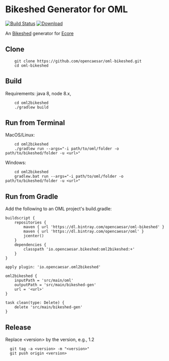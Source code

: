 # Bikeshed Generator for OML

[![Build Status](https://travis-ci.org/opencaesar/oml-bikeshed.svg?branch=master)](https://travis-ci.org/opencaesar/oml-bikeshed)
[ ![Download](https://api.bintray.com/packages/opencaesar/oml-bikeshed/oml2bikeshed/images/download.svg) ](https://bintray.com/opencaesar/oml-bikeshed/oml2bikeshed/_latestVersion)

An [Bikeshed](https://github.com/tabatkins/bikeshed) generator for [Ecore](https://www.eclipse.org/modeling/emf/)

## Clone
```
    git clone https://github.com/opencaesar/oml-bikeshed.git
    cd oml-bikeshed
```
      
## Build
Requirements: java 8, node 8.x, 
```
    cd oml2bikeshed
    ./gradlew build
```

## Run from Terminal

MacOS/Linux:
```
    cd oml2bikeshed
    ./gradlew run --args="-i path/to/oml/folder -o path/to/bikeshed/folder -u <url>"
```
Windows:
```
    cd oml2bikeshed
    gradlew.bat run --args="-i path/to/oml/folder -o path/to/bikeshed/folder -u <url>"
```

## Run from Gradle

Add the following to an OML project's build.gradle:
```
buildscript {
	repositories {
		maven { url 'https://dl.bintray.com/opencaesar/oml-bikeshed' }
		maven { url 'https://dl.bintray.com/opencaesar/oml' }
		jcenter()
	}
	dependencies {
		classpath 'io.opencaesar.bikeshed:oml2bikeshed:+'
	}
}

apply plugin: 'io.opencaesar.oml2bikeshed'

oml2bikeshed {
	inputPath = 'src/main/oml'
	outputPath = 'src/main/bikeshed-gen'
	url = '<url>'
}

task clean(type: Delete) {
	delete 'src/main/bikeshed-gen'
}
```

## Release

Replace \<version\> by the version, e.g., 1.2
```
  git tag -a <version> -m "<version>"
  git push origin <version>
```
